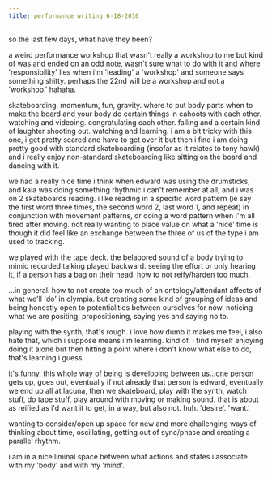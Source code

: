 ```yaml
---
title: performance writing 6-18-2016
---
```


so the last few days, what have they been?

a weird performance workshop that wasn't really a workshop to me but kind of was and ended on an odd note, wasn't sure what to do with it and where 'responsibility' lies when i'm 'leading' a 'workshop' and someone says something shitty. perhaps the 22nd will be a workshop and not a 'workshop.' hahaha.

skateboarding. momentum, fun, gravity. where to put body parts when to make the board and your body do certain things in cahoots with each other. watching and videoing. congratulating each other. falling and a certain kind of laughter shooting out. watching and learning. i am a bit tricky with this one, i get pretty scared and have to get over it but then i find i am doing pretty good with standard skateboarding (insofar as it relates to tony hawk) and i really enjoy non-standard skateboarding like sitting on the board and dancing with it.

we had a really nice time i think when edward was using the drumsticks, and kaia was doing something rhythmic i can't remember at all, and i was on 2 skateboards reading. i like reading in a specific word pattern (ie say the first word three times, the second word 2, last word 1, and repeat) in conjunction with movement patterns, or doing a word pattern when i'm all tired after moving. not really wanting to place value on what a 'nice' time is though it did feel like an exchange between the three of us of the type i am used to tracking.

we played with the tape deck. the belabored sound of a body trying to mimic recorded talking played backward. seeing the effort or only hearing it, if a person has a bag on their head. how to not reify/harden too much.

...in general. how to not create too much of an ontology/attendant affects of what we'll 'do' in olympia. but creating some kind of grouping of ideas and being honestly open to potentialities between ourselves for now. noticing what we are positing, propositioning, saying yes and saying no to.

playing with the synth, that's rough. i love how dumb it makes me feel, i also hate that, which i suppose means i'm learning. kind of. i find myself enjoying doing it alone but then hitting a point where i don't know what else to do, that's learning i guess.

it's funny, this whole way of being is developing between us...one person gets up, goes out, eventually if not already that person is edward, eventually we end up all at lacuna, then we skateboard, play with the synth, watch stuff, do tape stuff, play around with moving or making sound. that is about as reified as i'd want it to get, in a way, but also not. huh. 'desire'. 'want.'

wanting to consider/open up space for new and more challenging ways of thinking about time, oscillating, getting out of sync/phase and creating a parallel rhythm.

i am in a nice liminal space between what actions and states i associate with my 'body' and with my 'mind'.
